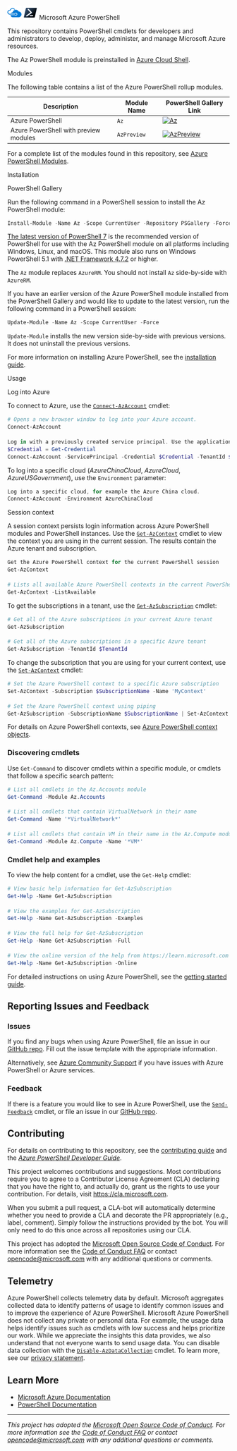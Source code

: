 <meta name="google-site-verification" content="tZgbB2s-hTI0IePQQRCjHqL_Vf0j_XJmehXAHJerrn4" />

![AzureIcon] ![PowershellIcon] Microsoft Azure PowerShell

This repository contains PowerShell cmdlets for developers and administrators to develop, deploy,
administer, and manage Microsoft Azure resources.

The Az PowerShell module is preinstalled in [Azure Cloud Shell][AzureCloudShell].

Modules

The following table contains a list of the Azure PowerShell rollup modules.

Description       | Module Name  | PowerShell Gallery Link
----------------- | ------------ | -----------------------
Azure PowerShell  | `Az`         | [![Az]][AzGallery]
Azure PowerShell with preview modules | `AzPreview`                             | [![AzPreview]][AzPreviewGallery]

For a complete list of the modules found in this repository, see
[Azure PowerShell Modules][AzurePowerShellModules].

Installation

PowerShell Gallery

Run the following command in a PowerShell session to install the Az PowerShell module:

```powershell
Install-Module -Name Az -Scope CurrentUser -Repository PSGallery -Force
```

[The latest version of PowerShell 7][PowerShellCore] is the recommended version of PowerShell for
use with the Az PowerShell module on all platforms including Windows, Linux, and macOS. This module
also runs on Windows PowerShell 5.1 with [.NET Framework 4.7.2][DotNetFramework] or higher.

The `Az` module replaces `AzureRM`. You should not install `Az` side-by-side with `AzureRM`.

If you have an earlier version of the Azure PowerShell module installed from the PowerShell Gallery
and would like to update to the latest version, run the following command in a PowerShell session:

```powershell
Update-Module -Name Az -Scope CurrentUser -Force
```

`Update-Module` installs the new version side-by-side with previous versions. It does not uninstall
the previous versions.

For more information on installing Azure PowerShell, see the
[installation guide][InstallationGuide].

Usage

Log into Azure

To connect to Azure, use the [`Connect-AzAccount`][ConnectAzAccount] cmdlet:

```powershell
# Opens a new browser window to log into your Azure account.
Connect-AzAccount

Log in with a previously created service principal. Use the application ID as the username, and the secret as password.
$Credential = Get-Credential
Connect-AzAccount -ServicePrincipal -Credential $Credential -TenantId $TenantId
```

To log into a specific cloud (_AzureChinaCloud_, _AzureCloud_, _AzureUSGovernment_), use the
`Environment` parameter:

```powershell
Log into a specific cloud, for example the Azure China cloud.
Connect-AzAccount -Environment AzureChinaCloud
```

Session context

A session context persists login information across Azure PowerShell modules and PowerShell
instances. Use the [`Get-AzContext`][GetAzContext] cmdlet to view the context you are using in the
current session. The results contain the Azure tenant and subscription.

```powershell
Get the Azure PowerShell context for the current PowerShell session
Get-AzContext

# Lists all available Azure PowerShell contexts in the current PowerShell session
Get-AzContext -ListAvailable
```

To get the subscriptions in a tenant, use the [`Get-AzSubscription`][GetAzSubscription] cmdlet:

```powershell
# Get all of the Azure subscriptions in your current Azure tenant
Get-AzSubscription

# Get all of the Azure subscriptions in a specific Azure tenant
Get-AzSubscription -TenantId $TenantId
```

To change the subscription that you are using for your current context, use the
[`Set-AzContext`][SetAzContext] cmdlet:

```powershell
# Set the Azure PowerShell context to a specific Azure subscription
Set-AzContext -Subscription $SubscriptionName -Name 'MyContext'

# Set the Azure PowerShell context using piping
Get-AzSubscription -SubscriptionName $SubscriptionName | Set-AzContext -Name 'MyContext'
```

For details on Azure PowerShell contexts, see [Azure PowerShell context objects][PersistedCredentialsGuide].

### Discovering cmdlets

Use `Get-Command` to discover cmdlets within a specific module, or cmdlets that follow a specific
search pattern:

```powershell
# List all cmdlets in the Az.Accounts module
Get-Command -Module Az.Accounts

# List all cmdlets that contain VirtualNetwork in their name
Get-Command -Name '*VirtualNetwork*'

# List all cmdlets that contain VM in their name in the Az.Compute module
Get-Command -Module Az.Compute -Name '*VM*'
```

### Cmdlet help and examples

To view the help content for a cmdlet, use the `Get-Help` cmdlet:

```powershell
# View basic help information for Get-AzSubscription
Get-Help -Name Get-AzSubscription

# View the examples for Get-AzSubscription
Get-Help -Name Get-AzSubscription -Examples

# View the full help for Get-AzSubscription
Get-Help -Name Get-AzSubscription -Full

# View the online version of the help from https://learn.microsoft.com for Get-AzSubscription
Get-Help -Name Get-AzSubscription -Online
```

For detailed instructions on using Azure PowerShell, see the [getting started guide][GettingStartedGuide].

## Reporting Issues and Feedback

### Issues

If you find any bugs when using Azure PowerShell, file an issue in our [GitHub repo][GitHubRepo].
Fill out the issue template with the appropriate information.

Alternatively, see [Azure Community Support][AzureCommunitySupport] if you
have issues with Azure PowerShell or Azure services.

### Feedback

If there is a feature you would like to see in Azure PowerShell, use the
[`Send-Feedback`][SendFeedback] cmdlet, or file an issue in our [GitHub repo][GitHubRepo].

## Contributing
For details on contributing to this repository, see the [contributing guide][Contributing] and the [_Azure PowerShell Developer Guide_][DeveloperGuide].

This project welcomes contributions and suggestions. Most contributions require you to agree to a Contributor License Agreement (CLA) declaring that you have the right to, and actually do, grant us the rights to use your contribution. For details, visit
https://cla.microsoft.com.

When you submit a pull request, a CLA-bot will automatically determine whether you need to provide a CLA and decorate the PR appropriately (e.g., label, comment). Simply follow the instructions provided by the bot. You will only need to do this once across all repositories using our CLA.

This project has adopted the [Microsoft Open Source Code of Conduct](https://opensource.microsoft.com/codeofconduct/). For more information see the [Code of Conduct FAQ](https://opensource.microsoft.com/codeofconduct/faq/) or contact [opencode@microsoft.com](mailto:opencode@microsoft.com) with any additional questions or comments.

## Telemetry

Azure PowerShell collects telemetry data by default. Microsoft aggregates collected data to identify
patterns of usage to identify common issues and to improve the experience of Azure PowerShell.
Microsoft Azure PowerShell does not collect any private or personal data. For example, the usage
data helps identify issues such as cmdlets with low success and helps prioritize our work. While we
appreciate the insights this data provides, we also understand that not everyone wants to send usage
data. You can disable data collection with the
[`Disable-AzDataCollection`][DisableAzDataCollection] cmdlet. To learn more, see our
[privacy statement][PrivacyStatement].

## Learn More

* [Microsoft Azure Documentation][MicrosoftAzureDocs]
* [PowerShell Documentation][PowerShellDocs]

---
_This project has adopted the [Microsoft Open Source Code of Conduct][CodeOfConduct]. For more
information see the [Code of Conduct FAQ][CodeOfConductFaq] or contact
[opencode@microsoft.com][OpenCodeEmail] with any additional questions or comments._

<!-- References -->

<!-- Local -->
[GitHubRepo]: https://github.com/Azure/azure-powershell/issues

[Contributing]: CONTRIBUTING.md

[AzureIcon]: documentation/images/MicrosoftAzure-32px.png
[PowershellIcon]: documentation/images/MicrosoftPowerShellCore-32px.png
[AzurePowerShellModules]: documentation/azure-powershell-modules.md
[DeveloperGuide]: documentation/development-docs/azure-powershell-developer-guide.md

<!-- External -->
[Az]: https://img.shields.io/powershellgallery/v/Az.svg?style=flat-square&label=Az
[AzPreview]: https://img.shields.io/powershellgallery/v/AzPreview.svg?style=flat-square&label=AzPreview
[AzGallery]: https://www.powershellgallery.com/packages/Az/
[AzPreviewGallery]: https://www.powershellgallery.com/packages/AzPreview/

[DotNetFramework]: https://dotnet.microsoft.com/download/dotnet-framework-runtime
[PowerShellCore]: https://github.com/PowerShell/PowerShell/releases/latest

[ContributionGuidelines]: https://opensource.microsoft.com/collaborate/
[CodeOfConduct]: https://opensource.microsoft.com/codeofconduct/
[CodeOfConductFaq]: https://opensource.microsoft.com/codeofconduct/faq/
[OpenCodeEmail]: mailto:opencode@microsoft.com

[AzureCloudShell]: https://shell.azure.com/
[AzureCommunitySupport]: https://azure.microsoft.com/support/community/
[PrivacyStatement]: https://privacy.microsoft.com/privacystatement

<!-- Docs -->
[MicrosoftAzureDocs]: https://learn.microsoft.com/azure/
[PowerShellDocs]: https://learn.microsoft.com/powershell/

[InstallationGuide]: https://learn.microsoft.com/powershell/azure/install-az-ps
[GettingStartedGuide]: https://learn.microsoft.com/powershell/azure/get-started-azureps
[PersistedCredentialsGuide]: https://learn.microsoft.com/powershell/azure/context-persistence

[ConnectAzAccount]: https://learn.microsoft.com/powershell/module/az.accounts/connect-azaccount
[GetAzContext]: https://learn.microsoft.com/powershell/module/az.accounts/get-azcontext
[GetAzSubscription]: https://learn.microsoft.com/powershell/module/az.accounts/get-azsubscription
[SetAzContext]: https://learn.microsoft.com/powershell/module/az.accounts/set-azcontext
[SendFeedback]: https://learn.microsoft.com/powershell/module/az.accounts/send-feedback
[DisableAzDataCollection]: https://learn.microsoft.com/powershell/module/az.accounts/disable-azdatacollection
